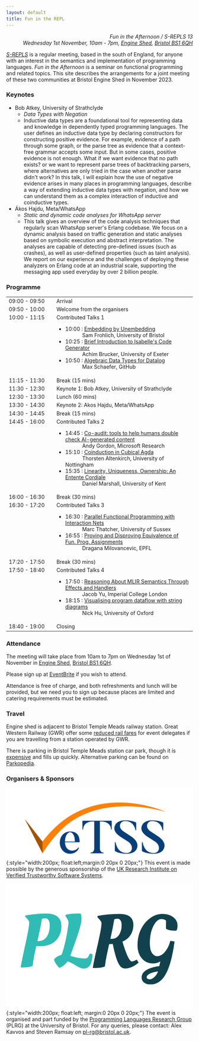 ```yaml
---
layout: default
title: Fun in the REPL
---
```


<p style="text-align:right">
<i>Fun in the Afternoon / S-REPLS 13</i><br>
<i>Wednesday 1st November, 10am - 7pm, <a href="https://engine-shed.co.uk" target="_blank">Engine Shed</a>, <a href="https://goo.gl/maps/4UMxDXYtNHgmGscm9" target="_blank">Bristol BS1 6QH</a></i>
</p>

*<a href="https://srepls.github.io" target="_blank">S-REPLS</a>* is a regular meeting, based in the south of England, for anyone with an interest in the semantics and implementation of programming languages.  *Fun in the Afternoon* is a seminar on functional programming and related topics.  This site describes the arrangements for a joint meeting of these two communities at Bristol Engine Shed in November 2023.

### Keynotes

* Bob Atkey, University of Strathclyde
    - *Data Types with Negation*
    - Inductive data types are a foundational tool for representing data and knowledge in dependently typed programming languages. The user defines an inductive data type by declaring constructors for constructing positive evidence. For example, evidence of a path through some graph, or the parse tree as evidence that a context-free grammar accepts some input. But in some cases, positive evidence is not enough. What if we want evidence that no path exists? or we want to represent parse trees of backtracking parsers, where alternatives are only tried in the case when another parse didn't work? In this talk, I will explain how the use of negative evidence arises in many places in programming languages, describe a way of extending inductive data types with negation, and how we can understand them as a complex interaction of inductive and coinductive types.
* Ákos Hajdu, Meta/WhatsApp
    - *Static and dynamic code analyses for WhatsApp server*
    - This talk gives an overview of the code analysis techniques that regularly scan WhatsApp server's Erlang codebase. We focus on a dynamic analysis based on traffic generation and static analyses based on symbolic execution and abstract interpretation. The analyses are capable of detecting pre-defined issues (such as crashes), as well as user-defined properties (such as taint analysis). We report on our experience and the challenges of deploying these analyzers on Erlang code at an industrial scale, supporting the messaging app used everyday by over 2 billion people.

### Programme

<table>
<tr><td style="min-width:15ex">09:00 - 09:50</td><td>Arrival</td></tr>

<tr><td>09:50 - 10:00</td><td>Welcome from the organisers</td></tr>

<tr><td style="vertical-align:top">10:00 - 11:15</td><td>Contributed Talks 1<br/>  
    <ul>
      <li>10:00 : <a target="_blank" href="assets/abstracts/frohlich.txt">Embedding by Unembedding</a><br/>&emsp;&emsp;&emsp; Sam Frohlich, University of Bristol</li>
      <li>10:25 : <a target="_blank" href="">Brief Introduction to Isabelle's Code Generator</a><br/>&emsp;&emsp;&emsp; Achim Brucker, University of Exeter</li>
      <li>10:50 : <a target="_blank" href="assets/abstracts/schaefer.txt">Algebraic Data Types for Datalog</a><br/>&emsp;&emsp;&emsp; Max Schaefer, GitHub</li>
    </ul>
  </td>
</tr>

<tr><td>11:15 - 11:30</td><td>Break (15 mins)</td></tr>

<tr><td>11:30 - 12:30</td><td>Keynote 1: Bob Atkey, University of Strathclyde</td></tr>

<tr><td>12:30 - 13:30</td><td>Lunch (60 mins)</td></tr>

<tr><td>13:30 - 14:30</td><td>Keynote 2: Akos Hajdu, Meta/WhatsApp</td></tr>

<tr><td>14:30 - 14:45</td><td>Break (15 mins)</td></tr>

<tr>
  <td style="vertical-align:top">14:45 - 16:00</td>
  <td>Contributed Talks 2<br/>
    <ul>
      <li>14:45 : <a target="_blank" href="https://www.microsoft.com/en-us/research/publication/co-audit-tools-to-help-humans-double-check-ai-generated-content/">Co-audit: tools to help humans double check AI-generated content</a><br/>&emsp;&emsp;&emsp; Andy Gordon, Microsoft Research</li>
      <li>15:10 : <a target="_blank" href="assets/abstracts/altenkirch.txt">Coinduction in Cubical Agda</a><br/>&emsp;&emsp;&emsp; Thorsten Altenkirch, University of Nottingham</li>
      <li>15:35 : <a target="_blank" href="assets/abstracts/marshall.txt">Linearity, Uniqueness, Ownership: An Entente Cordiale</a><br/>&emsp;&emsp;&emsp; Daniel Marshall, University of Kent</li>
    </ul>
  </td>
</tr>

<tr><td>16:00 - 16:30</td><td>Break (30 mins)</td></tr>

<tr>
  <td style="vertical-align:top">16:30 - 17:20</td>
  <td>Contributed Talks 3<br/>
    <ul>
      <li>16:30 : <a target="_blank" href="assets/abstracts/thatcher.pdf">Parallel Functional Programming with Interaction Nets</a><br/>&emsp;&emsp;&emsp; Marc Thatcher, University of Sussex</li>
      <li>16:55 : <a target="_blank" href="assets/abstracts/milovancevic.txt">Proving and Disproving Equivalence of Fun. Prog. Assignments</a><br/>&emsp;&emsp;&emsp; Dragana Milovancevic, EPFL</li>
    </ul>
  </td>
</tr>

<tr><td>17:20 - 17:50</td><td>Break (30 mins)</td></tr> 

<tr>
  <td style="vertical-align:top">17:50 - 18:40</td>
  <td>Contributed Talks 4
    <ul>
      <li>17:50 : <a target="_blank" href="assets/abstracts/yu.txt">Reasoning About MLIR Semantics Through Effects and Handlers</a><br/>&emsp;&emsp;&emsp; Jacob Yu, Imperial College London</li>
      <li>18:15 : <a target="_blank" href="assets/abstracts/hu.txt">Visualising program dataflow with string diagrams</a><br/>&emsp;&emsp;&emsp; Nick Hu, University of Oxford</li>
    </ul>
  </td>
</tr>

<tr><td>18:40 - 19:00</td><td>Closing</td></tr>
</table>

### Attendance

The meeting will take place from 10am to 7pm on Wednesday 1st of November in <a href="https://engine-shed.co.uk/" target="_blank">Engine Shed</a>, <a href="https://goo.gl/maps/4UMxDXYtNHgmGscm9" target="_blank">Bristol BS1 6QH</a>.  

Please sign up at <a href="https://www.eventbrite.com/e/717109883967/" target="_blank">EventBrite</a> if you wish to attend.

Attendance is free of charge, and both refreshments and lunch will be provided, but we need you to sign up because places are limited and catering requirements must be estimated.

<!-- ### Proposing a Talk

Talks are typically 20-30 minutes long and should be given in person.  We invite proposals for talks on any topic related to programming languages.  Subjects related to functional programming, and submissions from industrial professionals and junior researchers (postdocs and students) are especially welcome.

Please e-mail Alex Kavvos and Steven Ramsay on <pl-rg@bristol.ac.uk> with the subject "FITR talk proposal", giving a draft title and an abstract by the end of:
 
  * Mon, 2 October 2023 -->

### Travel

Engine shed is adjacent to Bristol Temple Meads railway station.  Great Western Railway (GWR) offer some <a href="https://www.visitwest.co.uk/meet/how-we-can-help/discounted-train-travel">reduced rail fares</a> for event delegates if you are travelling from a station operated by GWR.

There is parking in Bristol Temple Meads station car park, though it is <a href="https://www.apcoa.co.uk/parking-in/bristol/bristol-temple-meads/">expensive</a> and fills up quickly.  Alternative parking can be found on <a target="_blank" href="https://en.parkopedia.co.uk/parking/locations/temple_meads_station_i8iagcnhtjyxwfj413/?country=uk&arriving=202311010930&leaving=202311011900">Parkopedia</a>.

### Organisers & Sponsors

![vetss logo](assets/img/VeTSS_logo.png){:style="width:200px; float:left;margin:0 20px 0 20px;"}
This event is made possible by the generous sponsorship of the [UK Research Institute on Verified Trustworthy Software Systems](https://vetss.org.uk/).

![plrg logo](assets/img/logo-acronym-only-trans.png){:style="width:200px; float:left; margin:0 20px 0 20px;"}
The event is organised and part funded by the <a href="https://plrg-bristol.github.io/" target="_blank">Programming Languages Research Group</a> (PLRG) at the University of Bristol.  For any queries, please contact: Alex Kavvos and Steven Ramsay on pl-rg@bristol.ac.uk.
